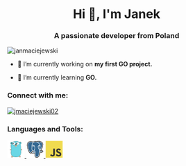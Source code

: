 <h1 align="center">Hi 👋, I'm Janek</h1>
<h3 align="center">A passionate developer from Poland</h3>

<p align="left"> <img src="https://komarev.com/ghpvc/?username=janmaciejewski&label=Profile%20views&color=0e75b6&style=flat" alt="janmaciejewski" /> </p>

- 🔭 I’m currently working on **my first GO project.**

- 🌱 I’m currently learning **GO.**

<h3 align="left">Connect with me:</h3>
<p align="left">
<a href="https://linkedin.com/in/jmaciejewski02" target="blank"><img align="center" src="https://raw.githubusercontent.com/rahuldkjain/github-profile-readme-generator/master/src/images/icons/Social/linked-in-alt.svg" alt="jmaciejewski02" height="30" width="40" /></a>
</p>

<h3 align="left">Languages and Tools:</h3>
<p align="left"> <a href="https://www.mysql.com/" target="_blank" rel="noreferrer"> <img src="https://raw.githubusercontent.com/devicons/devicon/master/icons/go/go-original.svg" alt="mysql" width="40" height="40"/> </a> <a href="https://www.mysql.com/" target="_blank" rel="noreferrer"> <img src="https://raw.githubusercontent.com/devicons/devicon/master/icons/postgresql/postgresql-original.svg" alt="mysql" width="40" height="40"/> </a> <a href="https://www.w3schools.com/js/" target="_blank" rel="noreferrer"> <img src="https://raw.githubusercontent.com/devicons/devicon/master/icons/javascript/javascript-original.svg" alt="js" width="40" height="40"/> </a>  </p>
